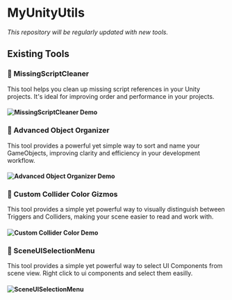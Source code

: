 # MyUnityUtils

*This repository will be regularly updated with new tools.*

## Existing Tools

### 🧹 MissingScriptCleaner
This tool helps you clean up missing script references in your Unity projects. It's ideal for improving order and performance in your projects.
#### ![MissingScriptCleaner Demo](https://media.giphy.com/media/v1.Y2lkPTc5MGI3NjExM3JqNmt6Y2QzbGpidzFjempydDFyNnBzZ2J3NW5vN2swbmVkb3MycSZlcD12MV9pbnRlcm5hbF9naWZfYnlfaWQmY3Q9Zw/lTTNIDGl8TKWRmCbt9/giphy.gif)

### 🌟 Advanced Object Organizer
This tool provides a powerful yet simple way to sort and name your GameObjects, improving clarity and efficiency in your development workflow.
#### ![Advanced Object Organizer Demo](https://media.giphy.com/media/v1.Y2lkPTc5MGI3NjExMW40aG5wbHNiem1ncWFjbjRyemc4cXY1cDI1OXFseXIyc200eW8zMiZlcD12MV9pbnRlcm5hbF9naWZfYnlfaWQmY3Q9Zw/lSBju4cqADIZNEpWA7/giphy.gif)

### 🌟 Custom Collider Color Gizmos
This tool provides a simple yet powerful way to visually distinguish between Triggers and Colliders, making your scene easier to read and work with.
#### ![Custom Collider Color Demo](https://media4.giphy.com/media/v1.Y2lkPTc5MGI3NjExcDVtd2U1cnk4ajczandlenQ0bW5kZHVzMnN5dTgxbTh2MmV2d2hwaiZlcD12MV9pbnRlcm5hbF9naWZfYnlfaWQmY3Q9Zw/pnXUzCctUYKwgCHwfa/giphy.gif)

### 🌟 SceneUISelectionMenu
This tool provides a simple yet powerful way to select UI Components from scene view. Right click to ui components and select them easilly.
#### ![SceneUISelectionMenu](https://media4.giphy.com/media/v1.Y2lkPTc5MGI3NjExd29vOGE2bGN2dHM5OTcwbmw4NWZ5dXg2MGkyN21zZm9zNnA3bWxwcSZlcD12MV9pbnRlcm5hbF9naWZfYnlfaWQmY3Q9Zw/dsigKLfkMs6KQigt4F/giphy.gif)
